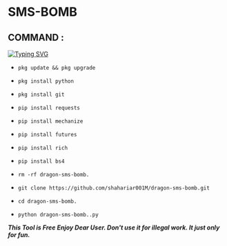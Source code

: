 # SMS-BOMB
## COMMAND :

[![Typing SVG](https://readme-typing-svg.demolab.com?font=Fira+Code&pause=1000&color=FF2C10&background=31FF9400&width=435&lines=SMS+BOOMBING+TOOLS+Enjoy+Guys%F0%9F%A4%9F)](https://git.io/typing-svg)

* `pkg update && pkg upgrade`

* `pkg install python`

* `pkg install git`

* `pip install requests`

* `pip install mechanize`

* `pip install futures`

* `pip install rich`

* `pip install bs4`

* `rm -rf dragon-sms-bomb.`

* `git clone https://github.com/shahariar001M/dragon-sms-bomb.git`

* `cd dragon-sms-bomb.`

* `python dragon-sms-bomb..py`


___This Tool is Free Enjoy Dear User. Don't use it for illegal work. It just only for fun.___</br>
